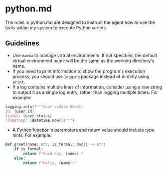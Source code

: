 # python.md

The rules in python.md are designed to instruct the agent how to use the tools within my system to execute Python scripts.

## Guidelines

- Use `mamba` to manage virtual environments. If not specified, the default virtual environment name will be the same as the working directory's name.
- If you need to print information to show the program's execution process, you should use `logging` package instead of directly using `print`.
- If a log contains multiple lines of information, consider using a raw string to output it as a single log entry, rather than logging multiple times. For example:

```python
logging.info(f"""User Update Event:
ID: {user.id}
Status: {user.status}
Timestamp: {datetime.now()}""")
```

- A Python function's parameters and return value should include type hints. For example:

```python
def greet(name: str, is_formal: bool) -> str:
    if is_formal:
        return f"Good day, {name}."
    else:
        return f"Hello, {name}!"
```
